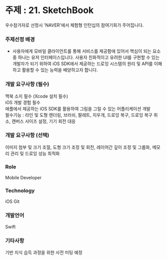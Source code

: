 # 주제 : 21. SketchBook
우수참가자로 선정시 'NAVER'에서 체험형 인턴십의 참여기회가 주어집니다.

### 주제선정 배경
- 사용자에게 모바일 클라이언트를 통해 서비스를 제공함에 있어서 핵심이 되는 요소 중 하나는 유저 인터페이스입니다. 사용자 친화적이고 유려한 UI를 구현할 수 있는 개발자가 되기 위하여 iOS SDK에서 제공하는 드로잉 시스템의 원리 및 API를 이해하고 활용할 수 있는 능력을 배양하고자 합니다.

### 개발 요구사항 (필수)
맥북 소지 필수 (Xcode 설치 필수)  
iOS 개발 경험 필수  
애플에서 제공하는 iOS SDK를 활용하여 그림을 그릴 수 있는 어플리케이션 개발  
필수기능 : 라인 및 도형 렌더링, 브러쉬, 팔레트, 지우개, 드로잉 복구, 드로잉 복구 취소, 캔버스 사이즈 설정, 기기 회전 대응

### 개발 요구사항 (선택)
이미지 첨부 및 크기 조절, 도형 크기 조정 및 회전, 레이어간 깊이 조정 및 그룹화, 메모리 관리 및 드로잉 성능 최적화

### Role
Mobile Developer

### Technology
iOS
Git

### 개발언어
Swift

### 기타사항
기반 지식 습득 과정을 위한 사전 미팅 예정
